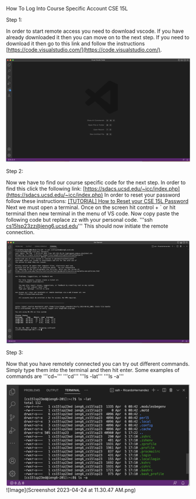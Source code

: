 How To Log Into Course Specific Account CSE 15L

Step 1:

In order to start remote access you need to download vscode. If you have already downloaded it then you can move on to the next step. If you need to download it then go to this link and follow the instructions [https://code.visualstudio.com/](https://code.visualstudio.com/).

![Image](VSCode.png)

Step 2:

Now we have to find our course specific code for the next step. In order to find this click the following link: [https://sdacs.ucsd.edu/~icc/index.php](https://sdacs.ucsd.edu/~icc/index.php) In order to reset your password follow these instructions:  [[TUTORIAL] How to Reset your CSE 15L Password](https://drive.google.com/file/d/17IDZn8Qq7Q0RkYMxdiIR0o6HJ3B5YqSW/view) Next we must open a terminal. Once on the screen hit control + ` or hit terminal then new terminal in the menu of VS code. Now copy paste the following code but replace zz with your personal code. '''ssh cs15lsp23zz@ieng6.ucsd.edu''' This should now initiate the remote connection.

![Image](Remote.png)

Step 3:

Now that you have remotely connected you can try out different commands. Simply type them into the terminal and then hit enter. Some examples of commands are '''cd~''' '''cd''' '''ls -lat''' '''ls -a'''

![Image](Commands.png)
![Image](Screenshot 2023-04-24 at 11.30.47 AM.png)

